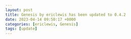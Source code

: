 ```yaml
---
layout: post
title: Genesis by ericlewis has been updated to 0.4.2
date: 2023-04-14 09:50:17 +0000
categories: [ericlewis, Genesis]
tags: [update]
---
```


